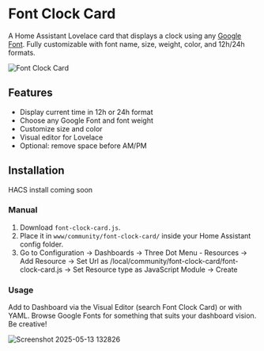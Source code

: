 # Font Clock Card

A Home Assistant Lovelace card that displays a clock using any [Google Font](https://fonts.google.com/). Fully customizable with font name, size, weight, color, and 12h/24h formats.

![Font Clock Card](https://github.com/user-attachments/assets/d7d83776-c678-4ad7-866c-a466ccce5751)


## Features

- Display current time in 12h or 24h format
- Choose any Google Font and font weight
- Customize size and color
- Visual editor for Lovelace
- Optional: remove space before AM/PM

## Installation
HACS install coming soon

### Manual

1. Download `font-clock-card.js`.
2. Place it in `www/community/font-clock-card/` inside your Home Assistant config folder.
3. Go to Configuration → Dashboards → Three Dot Menu - Resources → Add Resource → Set Url as /local/community/font-clock-card/font-clock-card.js → Set Resource type as JavaScript Module → Create

### Usage
Add to Dashboard via the Visual Editor (search Font Clock Card) or with YAML. Browse Google Fonts for something that suits your dashboard vision. Be creative!

![Screenshot 2025-05-13 132826](https://github.com/user-attachments/assets/4ebfbf96-7944-4fcb-aaa7-0c0d5292f605)



